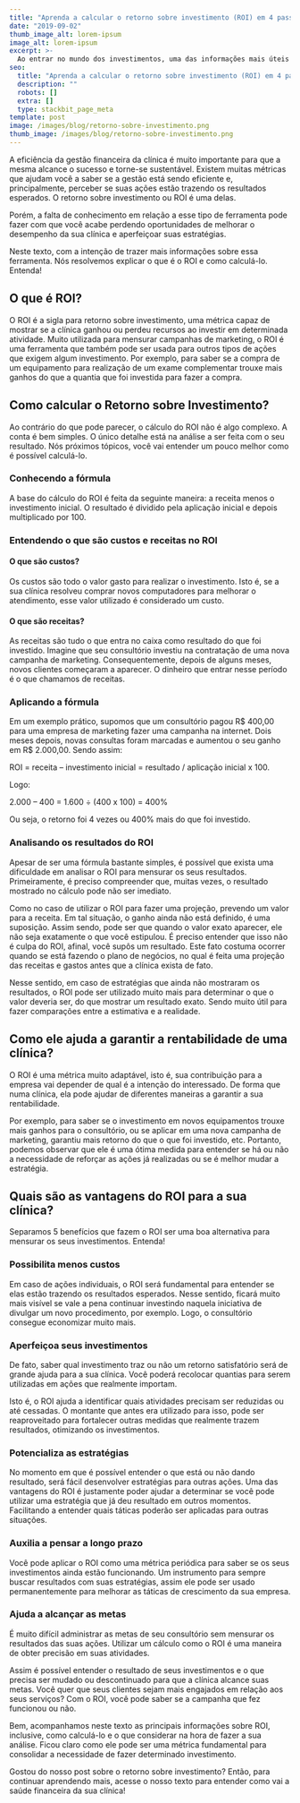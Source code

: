```yaml
---
title: "Aprenda a calcular o retorno sobre investimento (ROI) em 4 passos"
date: "2019-09-02"
thumb_image_alt: lorem-ipsum
image_alt: lorem-ipsum
excerpt: >-
  Ao entrar no mundo dos investimentos, uma das informações mais úteis para começar a aplicar é saber o seu perfil. Isto porque esse dado funciona como uma espécie de norte para entender sua tolerância a riscos e também quais são as melhores aplicações para os seus objetivos.
seo:
  title: "Aprenda a calcular o retorno sobre investimento (ROI) em 4 passos"
  description: ""
  robots: []
  extra: []
  type: stackbit_page_meta
template: post
image: /images/blog/retorno-sobre-investimento.png
thumb_image: /images/blog/retorno-sobre-investimento.png
---
```


A eficiência da gestão financeira da clínica é muito importante para que a mesma alcance o sucesso e torne-se sustentável. Existem muitas métricas que ajudam você a saber se a gestão está sendo eficiente e, principalmente, perceber se suas ações estão trazendo os resultados esperados. O retorno sobre investimento ou ROI é uma delas.

Porém, a falta de conhecimento em relação a esse tipo de ferramenta pode fazer com que você acabe perdendo oportunidades de melhorar o desempenho da sua clínica e aperfeiçoar suas estratégias.

Neste texto, com a intenção de trazer mais informações sobre essa ferramenta. Nós resolvemos explicar o que é o ROI e como calculá-lo. Entenda!

## O que é ROI?

O ROI é a sigla para retorno sobre investimento, uma métrica capaz de mostrar se a clínica ganhou ou perdeu recursos ao investir em determinada atividade. Muito utilizada para mensurar campanhas de marketing, o ROI é uma ferramenta que também pode ser usada para outros tipos de ações que exigem algum investimento. Por exemplo, para saber se a compra de um equipamento para realização de um exame complementar trouxe mais ganhos do que a quantia que foi investida para fazer a compra.

## Como calcular o Retorno sobre Investimento?

Ao contrário do que pode parecer, o cálculo do ROI não é algo complexo. A conta é bem simples. O único detalhe está na análise a ser feita com o seu resultado. Nós próximos tópicos, você vai entender um pouco melhor como é possível calculá-lo.

### Conhecendo a fórmula

A base do cálculo do ROI é feita da seguinte maneira: a receita menos o investimento inicial. O resultado é dividido pela aplicação inicial e depois multiplicado por 100.

### Entendendo o que são custos e receitas no ROI

#### O que são custos?

Os custos são todo o valor gasto para realizar o investimento. Isto é, se a sua clínica resolveu comprar novos computadores para melhorar o atendimento, esse valor utilizado é considerado um custo.

#### O que são receitas?

As receitas são tudo o que entra no caixa como resultado do que foi investido. Imagine que seu consultório investiu na contratação de uma nova campanha de marketing. Consequentemente, depois de alguns meses, novos clientes começaram a aparecer. O dinheiro que entrar nesse período é o que chamamos de receitas.

### Aplicando a fórmula

Em um exemplo prático, supomos que um consultório pagou R$ 400,00 para uma empresa de marketing fazer uma campanha na internet. Dois meses depois, novas consultas foram marcadas e aumentou o seu ganho em R$ 2.000,00. Sendo assim:

ROI = receita – investimento inicial = resultado / aplicação inicial x 100.

Logo:

2.000 – 400 = 1.600 ÷ (400 x 100) = 400%

Ou seja, o retorno foi 4 vezes ou 400% mais do que foi investido.

### Analisando os resultados do ROI

Apesar de ser uma fórmula bastante simples, é possível que exista uma dificuldade em analisar o ROI para mensurar os seus resultados. Primeiramente, é preciso compreender que, muitas vezes, o resultado mostrado no cálculo pode não ser imediato.

Como no caso de utilizar o ROI para fazer uma projeção, prevendo um valor para a receita. Em tal situação, o ganho ainda não está definido, é uma suposição. Assim sendo, pode ser que quando o valor exato aparecer, ele não seja exatamente o que você estipulou. É preciso entender que isso não é culpa do ROI, afinal, você supôs um resultado. Este fato costuma ocorrer quando se está fazendo o plano de negócios, no qual é feita uma projeção das receitas e gastos antes que a clínica exista de fato.

Nesse sentido, em caso de estratégias que ainda não mostraram os resultados, o ROI pode ser utilizado muito mais para determinar o que o valor deveria ser, do que mostrar um resultado exato. Sendo muito útil para fazer comparações entre a estimativa e a realidade.

## Como ele ajuda a garantir a rentabilidade de uma clínica?

O ROI é uma métrica muito adaptável, isto é, sua contribuição para a empresa vai depender de qual é a intenção do interessado. De forma que numa clínica, ela pode ajudar de diferentes maneiras a garantir a sua rentabilidade.

Por exemplo, para saber se o investimento em novos equipamentos trouxe mais ganhos para o consultório, ou se aplicar em uma nova campanha de marketing, garantiu mais retorno do que o que foi investido, etc. Portanto, podemos observar que ele é uma ótima medida para entender se há ou não a necessidade de reforçar as ações já realizadas ou se é melhor mudar a estratégia.

## Quais são as vantagens do ROI para a sua clínica?

Separamos 5 benefícios que fazem o ROI ser uma boa alternativa para mensurar os seus investimentos. Entenda!

### Possibilita menos custos

Em caso de ações individuais, o ROI será fundamental para entender se elas estão trazendo os resultados esperados. Nesse sentido, ficará muito mais visível se vale a pena continuar investindo naquela iniciativa de divulgar um novo procedimento, por exemplo. Logo, o consultório consegue economizar muito mais.

### Aperfeiçoa seus investimentos

De fato, saber qual investimento traz ou não um retorno satisfatório será de grande ajuda para a sua clínica. Você poderá recolocar quantias para serem utilizadas em ações que realmente importam.

Isto é, o ROI ajuda a identificar quais atividades precisam ser reduzidas ou até cessadas. O montante que antes era utilizado para isso, pode ser reaproveitado para fortalecer outras medidas que realmente trazem resultados, otimizando os investimentos.

### Potencializa as estratégias

No momento em que é possível entender o que está ou não dando resultado, será fácil desenvolver estratégias para outras ações. Uma das vantagens do ROI é justamente poder ajudar a determinar se você pode utilizar uma estratégia que já deu resultado em outros momentos. Facilitando a entender quais táticas poderão ser aplicadas para outras situações.

### Auxilia a pensar a longo prazo

Você pode aplicar o ROI como uma métrica periódica para saber se os seus investimentos ainda estão funcionando. Um instrumento para sempre buscar resultados com suas estratégias, assim ele pode ser usado permanentemente para melhorar as táticas de crescimento da sua empresa.

### Ajuda a alcançar as metas

É muito difícil administrar as metas de seu consultório sem mensurar os resultados das suas ações. Utilizar um cálculo como o ROI é uma maneira de obter precisão em suas atividades.

Assim é possível entender o resultado de seus investimentos e o que precisa ser mudado ou descontinuado para que a clínica alcance suas metas. Você quer que seus clientes sejam mais engajados em relação aos seus serviços? Com o ROI, você pode saber se a campanha que fez funcionou ou não.

Bem, acompanhamos neste texto as principais informações sobre ROI, inclusive, como calculá-lo e o que considerar na hora de fazer a sua análise. Ficou claro como ele pode ser uma métrica fundamental para consolidar a necessidade de fazer determinado investimento.

Gostou do nosso post sobre o retorno sobre investimento? Então, para continuar aprendendo mais, acesse o nosso texto para entender como vai a saúde financeira da sua clínica!
